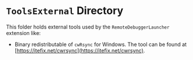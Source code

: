 # `ToolsExternal` Directory
This folder holds external tools used by the `RemoteDebuggerLauncher` extension like:
* Binary redistributable of `cwRsync` for Windows. The tool can be found at [https://itefix.net/cwrsync](https://itefix.net/cwrsync).